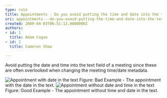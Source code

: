 ```yaml
---
type: rule
title: Appointments - Do you avoid putting the time and date into the text field of a meeting?
uri: appointments---do-you-avoid-putting-the-time-and-date-into-the-text-field-of-a-meeting
created: 2009-04-03T06:51:13.0000000Z
authors:
- id: 1
  title: Adam Cogan
- id: 2
  title: Cameron Shaw

---
```




<span class='intro'> Avoid putting the date and time into the text field of a meeting since these are often overlooked when changing the meeting time/date metadata.
<br> </span>

  <img class="ms-rteCustom-ImageArea" alt="Appointment with date in the text" src="/PublishingImages/MeetingAppointmentWithDateAndTime_Bad.jpg" /> <span class="ms-rteCustom-FigureBad">Figure&#58; Bad Example - The appointment with the date in the text. </span><img class="ms-rteCustom-ImageArea" alt="Appointment without date and time in the text" src="/PublishingImages/AppintmentWithoutTimeDateInContent_Good.jpg" /> <span class="ms-rteCustom-FigureGood">Figure&#58; Good Example - The appointment without time and date in the text.</span>




